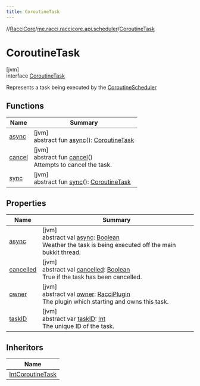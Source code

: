 ```yaml
---
title: CoroutineTask
---
```

//[RacciCore](../../../index.html)/[me.racci.raccicore.api.scheduler](../index.html)/[CoroutineTask](index.html)



# CoroutineTask



[jvm]\
interface [CoroutineTask](index.html)

Represents a task being executed by the [CoroutineScheduler](../-coroutine-scheduler/index.html)



## Functions


| Name | Summary |
|---|---|
| [async](async.html) | [jvm]<br>abstract fun [async](async.html)(): [CoroutineTask](index.html) |
| [cancel](cancel.html) | [jvm]<br>abstract fun [cancel](cancel.html)()<br>Attempts to cancel the task. |
| [sync](sync.html) | [jvm]<br>abstract fun [sync](sync.html)(): [CoroutineTask](index.html) |


## Properties


| Name | Summary |
|---|---|
| [async](async.html) | [jvm]<br>abstract val [async](async.html): [Boolean](https://kotlinlang.org/api/latest/jvm/stdlib/kotlin/-boolean/index.html)<br>Weather the task is being executed off the main bukkit thread. |
| [cancelled](cancelled.html) | [jvm]<br>abstract val [cancelled](cancelled.html): [Boolean](https://kotlinlang.org/api/latest/jvm/stdlib/kotlin/-boolean/index.html)<br>True if the task has been cancelled. |
| [owner](owner.html) | [jvm]<br>abstract val [owner](owner.html): [RacciPlugin](../../me.racci.raccicore.api.plugin/-racci-plugin/index.html)<br>The plugin which starting and owns this task. |
| [taskID](task-i-d.html) | [jvm]<br>abstract var [taskID](task-i-d.html): [Int](https://kotlinlang.org/api/latest/jvm/stdlib/kotlin/-int/index.html)<br>The unique ID of the task. |


## Inheritors


| Name |
|---|
| [IntCoroutineTask](../../me.racci.raccicore.core.scheduler/-int-coroutine-task/index.html) |

